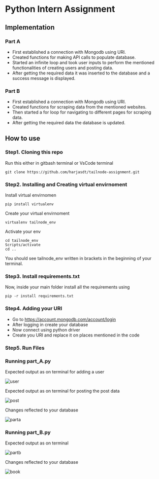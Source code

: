 # Python Intern Assignment
## Implementation
### Part A
- First established a connection with Mongodb using URI.
- Created functions for making API calls to populate database.
- Started an infinite loop and took user inputs to perform the mentioned functionalities of creating users and posting data.
- After getting the required data it was inserted to the database and a success message is displayed.

### Part B
- First established a connection with Mongodb using URI.
- Created functions for scraping data from the mentioned websites.
- Then started a for loop for navigating to different pages for scraping data.
- After getting the required data the database is updated.


## How to use
### Step1. Cloning this repo
Run this either in gitbash terminal or VsCode terminal

```
git clone https://github.com/harjasdt/tailnode-assignment.git
```
### Step2. Installing and Creating virtual envirnoment
Install virtual envirnomen
```
pip install virtualenv
```


Create your virtual envirnoment
```
virtualenv tailnode_env 
```

Activate your env
```
cd tailnode_env
Scripts/activate
cd .. 
```

You should see tailnode_env written in brackets in the beginning of your terminal.

### Step3. Install requirements.txt
Now, inside your main folder install all the requirements using
```
pip -r install requirements.txt
```

### Step4. Adding your URI
- Go to https://account.mongodb.com/account/login <br>
- After logging in create your database<br>
- Now connect using python driver<br>
- Create you URI and replace it on places mentioned in the code


### Step5. Run Files
### Running part_A.py
 Expected output as on terminal for adding a user

 
![user](https://github.com/harjasdt/teachNote/assets/68768529/8d390336-e477-4fc8-b23f-676580ade3c0)


 Expected output as on terminal for posting the post data

 
![post](https://github.com/harjasdt/teachNote/assets/68768529/9d1b21fa-666f-47ee-a00f-4a23d0281984)


Changes reflected to your database


![parta](https://github.com/harjasdt/teachNote/assets/68768529/5ecbde0f-c357-4514-b998-b7cd1be45afb)
### Running part_B.py
Expected output as on terminal


![partb](https://github.com/harjasdt/teachNote/assets/68768529/a56b719a-58d0-4fef-bea0-a9df17bce646)

 Changes reflected to your database
 

![book](https://github.com/harjasdt/teachNote/assets/68768529/2e90f7f2-d587-48ea-a01b-7cd963f89e54)
